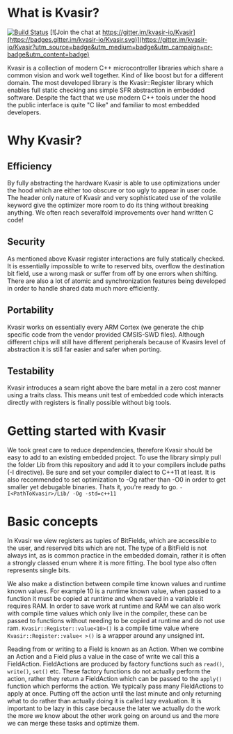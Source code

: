 # What is Kvasir?

[![Build Status](https://travis-ci.org/kvasir-io/Kvasir.svg?branch=master)](https://travis-ci.org/kvasir-io/kvasir) [![Join the chat at https://gitter.im/kvasir-io/Kvasir](https://badges.gitter.im/kvasir-io/Kvasir.svg)](https://gitter.im/kvasir-io/Kvasir?utm_source=badge&utm_medium=badge&utm_campaign=pr-badge&utm_content=badge)

Kvasir is a collection of modern C++ microcontroller libraries which share a common vision and work well together. Kind of like boost but for a different domain. The most developed library is the Kvasir::Register library which enables full static checking ans simple SFR abstraction in embedded software. Despite the fact that we use modern C++ tools under the hood the public interface is quite "C like" and familiar to most embedded developers.

# Why Kvasir?
## Efficiency
By fully abstracting the hardware Kvasir is able to use optimizations under the hood which are either too obscure or too ugly to appear in user code. The header only nature of Kvasir and very sophisticated use of the volatile keyword give the optimizer more room to do its thing without breaking anything. We often reach severalfold improvements over hand written C code!
## Security
As mentioned above Kvasir register interactions are fully statically checked. It is essentially impossible to write to reserved bits, overflow the destination bit field, use a wrong mask or suffer from off by one errors when shifting. There are also a lot of atomic and synchronization features being developed in order to handle shared data much more efficiently.
## Portability
Kvasir works on essentially every ARM Cortex (we generate the chip specific code from the vendor provided CMSIS-SWD files). Although different chips will still have different peripherals because of Kvasirs level of abstraction it is still far easier and safer when porting.
## Testability
Kvasir introduces a seam right above the bare metal in a zero cost manner using a traits class. This means unit test of embedded code which interacts directly with registers is finally possible without big tools.

# Getting started with Kvasir
We took great care to reduce dependencies, therefore Kvasir should be easy to add to an existing embedded project. To use the library simply pull the folder Lib from this repository and add it to your compilers include paths (-I directive). Be sure and set your compiler dialect to C++11 at least. It is also recommended to set optimization to -Og rather than -O0 in order to get smaller yet debugable binaries. Thats it, you're ready to go.
`-I<PathToKvasir>/Lib/ -Og -std=c++11`

# Basic concepts
In Kvasir we view registers as tuples of BitFields, which are accessible to the user, and reserved bits which are not. The type of a BitField is not always int, as is common practice in the embedded domain, rather it is often a strongly classed enum where it is more fitting. The bool type also often represents single bits.

We also make a distinction between compile time known values and runtime known values. For example 10 is a runtime known value, when passed to a function it must be copied at runtime and when saved in a variable it requires RAM. In order to save work at runtime and RAM we can also work with compile time values which only live in the compiler, these can be passed to functions without needing to be copied at runtime and do not use ram. ```Kvasir::Register::value<10>()``` is a compile time value where ```Kvasir::Register::value< >()``` is a wrapper around any unsigned int.

Reading from or writing to a Field is known as an Action. When we combine an Action and a Field plus a value in the case of write we call this a FieldAction. FieldActions are produced by factory functions such as ```read()```, ```write()```, ```set()``` etc. These factory functions do not actually perform the action, rather they return a FieldAction which can be passed to the ```apply()``` function which performs the action. We typically pass many FieldActions to apply at once.
Putting off the action until the last minute and only returning what to do rather than actually doing it is called lazy evaluation. It is important to be lazy in this case because the later we actually do the work the more we know about the other work going on around us and the more we can merge these tasks and optimize them.
